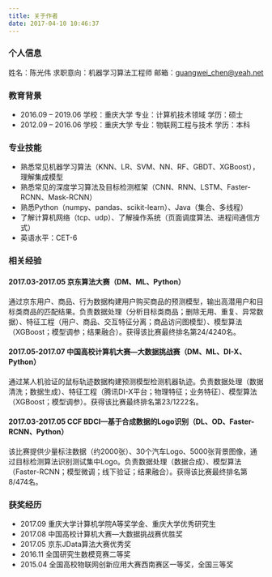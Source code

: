 ```yaml
---
title: 关于作者
date: 2017-04-10 10:46:37
---
```

### 个人信息

姓名：陈光伟
求职意向：机器学习算法工程师
邮箱：guangwei_chen@yeah.net<!-- more -->

### 教育背景
- 2016.09 – 2019.06   学校：重庆大学   专业：计算机技术领域       学历：硕士
- 2012.09 – 2016.06   学校：重庆大学   专业：物联网工程与技术   学历：本科

### 专业技能
- 熟悉常见机器学习算法（KNN、LR、SVM、NN、RF、GBDT、XGBoost），理解集成模型
- 熟悉常见的深度学习算法及目标检测框架（CNN、RNN、LSTM、Faster-RCNN、Mask-RCNN）
- 熟悉Python（numpy、pandas、scikit-learn）、Java（集合、多线程）
- 了解计算机网络（tcp、udp）、了解操作系统（页面调度算法、进程间通信方式）
- 英语水平：CET-6

### 相关经验
#### 2017.03-2017.05  京东算法大赛（DM、ML、Python）
通过京东用户、商品、行为数据构建用户购买商品的预测模型，输出高潜用户和目标类商品的匹配结果。负责数据处理（分析目标类商品；删除无用、重复、异常数据）、特征工程（用户、商品、交互特征分离；商品访问图模型）、模型算法（XGBoost；模型调参；结果融合）。获得该比赛最终排名第24/4240名。

#### 2017.05-2017.07  中国高校计算机大赛—大数据挑战赛（DM、ML、DI-X、Python）
通过某人机验证的鼠标轨迹数据构建预测模型检测机器轨迹。负责数据处理（数据清洗；数据生成）、特征工程（腾讯DI-X平台；物理特征；业务特征）、模型算法（XGBoost；模型调参）。获得该比赛最终排名第23/1222名。

#### 2017.03-2017.05  CCF BDCI—基于合成数据的Logo识别（DL、OD、Faster-RCNN、Python）
该比赛提供少量标注数据（约2000张）、30个汽车Logo、5000张背景图像，通过目标检测算法识别测试集中Logo。负责数据处理（数据合成）、模型算法（Faster-RCNN；模型微调；线下验证；结果融合）。获得该比赛最终排名第8/474名。

### 获奖经历
- 2017.09 重庆大学计算机学院A等奖学金、重庆大学优秀研究生
- 2017.08 中国高校计算机大赛—大数据挑战赛优胜奖
- 2017.05 京东JData算法大赛优秀奖
- 2016.11 全国研究生数模竞赛二等奖
- 2015.04 全国高校物联网创新应用大赛西南赛区一等奖，全国三等奖